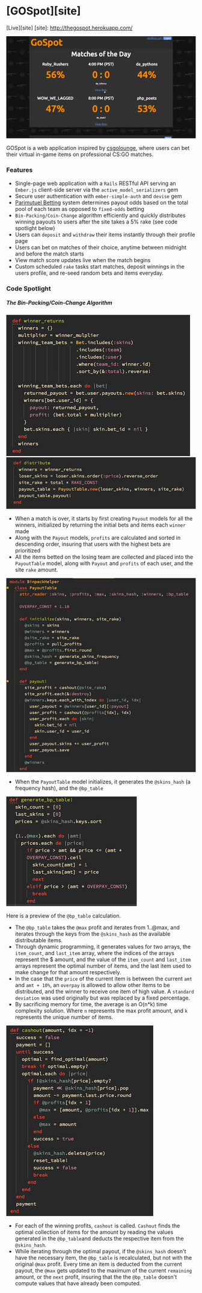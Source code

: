 # [GOSpot][site]

[Live][site]
[site]: http://thegospot.herokuapp.com/

![screenshot]

[screenshot]: ./images/gospot.gif

GOSpot is a web application inspired by [csgolounge][csgolounge], where users can bet their virtual in-game items on professional CS:GO matches.

[csgolounge]: http://csgolounge.com
[parimutuel]: https://en.wikipedia.org/wiki/Parimutuel_betting

### Features

- Single-page web application with a `Rails` RESTful API serving an `Ember.js` client-side server via the `active_model_serializers` gem
- Secure user authentication with `ember-simple-auth` and `devise` gem
- [Parimutuel Betting][parimutuel] system determines payout odds based on the total pool of each team as opposed to `fixed-odds` betting
- `Bin-Packing/Coin-Change` algorithm efficiently and quickly distributes winning payouts to users after the site takes a 5% rake (see code spotlight below)
- Users can `deposit` and `withdraw` their items instantly through their profile page
- Users can bet on matches of their choice, anytime between midnight and before the match starts
- View match score updates live when the match begins
- Custom scheduled `rake` tasks start matches, deposit winnings in the users profile, and re-seed random bets and items everyday.

### Code Spotlight

##### The Bin-Packing/Coin-Change Algorithm

![winner_returns]
![distribute]

[winner_returns]: ./images/winner_returns.png
[distribute]: ./images/distribute.png

- When a match is over, it starts by first creating `Payout` models for all the winners, initialized by returning the initial bets and items each `winner` made
- Along with the `Payout` models, `profits` are calculated and sorted in descending order, insuring that users with the highest bets are prioritized
- All the items betted on the losing team are collected and placed into the `PayoutTable` model, along with `Payout` and `profits` of each user, and the site `rake` amount.

![initialize]

[initialize]: ./images/initialize.png

- When the `PayoutTable` model initializes, it generates the `@skins_hash` (a frequency hash), and the `@bp_table`

![bp_table]

[bp_table]: ./images/bp_table.png

Here is a preview of the `@bp_table` calculation.

- The `@bp_table` takes the `@max` profit and iterates from 1..@max, and iterates through the keys from the `@skins_hash` as the available distributable items.
- Through dynamic programming, it generates values for two arrays, the `item_count`, and `last_item` array, where the indices of the arrays represent the $ amount, and the value of the `item_count` and `last_item` arrays represent the optimal number of items, and the last item used to make change for that amount respectively.
- In the case that the `price` of the current item is between the current `amt` and `amt + 10%`, an `overpay` is allowed to allow other items to be distributed, and the winner to receive one item of high value. A `standard deviation` was used originally but was replaced by a fixed percentage.
- By sacrificing memory for time, the average is an O(n*k) time complexity solution. Where `n` represents the max profit amount, and `k` represents the unique number of items.

![cashout]

[cashout]: ./images/cashout.png

- For each of the winning profits, `cashout` is called. `Cashout` finds the optimal collection of items for the amount by reading the values generated in the `@bp_table`and deducts the respective item from the `@skins_hash`.
- While iterating through the optimal payout, if the `@skins_hash` doesn't have the necessary item, the `@bp_table` is recalculated, but not with the original `@max` profit. Every time an item is deducted from the current payout, the `@max` gets updated to the maximum of the current `remaining` amount, or the `next` profit, insuring that the the `@bp_table` doesn't compute values that have already been computed.

